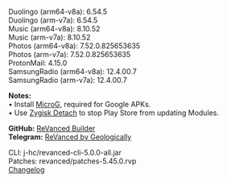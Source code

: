 Duolingo (arm64-v8a): 6.54.5  
Duolingo (arm-v7a): 6.54.5  
Music (arm64-v8a): 8.10.52  
Music (arm-v7a): 8.10.52  
Photos (arm64-v8a): 7.52.0.825653635  
Photos (arm-v7a): 7.52.0.825653635  
ProtonMail: 4.15.0  
SamsungRadio (arm64-v8a): 12.4.00.7  
SamsungRadio (arm-v7a): 12.4.00.7  

**Notes:**  
• Install [MicroG](https://github.com/WSTxda/MicroG-RE/releases/latest), required for Google APKs.  
• Use [Zygisk Detach](https://github.com/j-hc/zygisk-detach) to stop Play Store from updating Modules.  

**GitHub:** [ReVanced Builder](https://github.com/geologically/revanced-builder)  
**Telegram:** [ReVanced by Geologically](https://t.me/rvbygeo)
  
CLI: j-hc/revanced-cli-5.0.0-all.jar  
Patches: revanced/patches-5.45.0.rvp  
[Changelog](https://github.com/revanced/revanced-patches/releases/tag/v5.45.0)  
